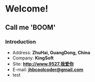 # Welcome! 
## Call me 'BOOM'
### Introduction
- Address: **ZhuHai, GuangDong, China**
- Company: **KingSoft**
- Site: **<http://www.9527.我爱你>**
- E-mail: **[jhbcoolcoder@gmail.com](mailto:jhbcoolcoder@gmail.com)**
- test